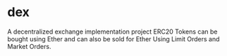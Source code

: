 # dex
A decentralized exchange implementation project
ERC20 Tokens can be bought using Ether and can also be sold for Ether
Using Limit Orders and Market Orders.
